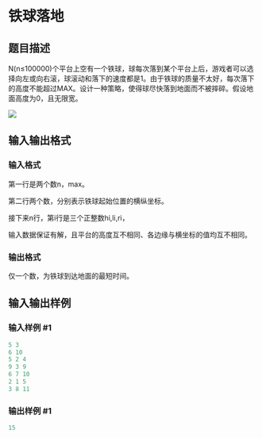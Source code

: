 # 铁球落地

## 题目描述

N(n≤100000)个平台上空有一个铁球，球每次落到某个平台上后，游戏者可以选择向左或向右滚，球滚动和落下的速度都是1。由于铁球的质量不太好，每次落下的高度不能超过MAX。设计一种策略，使得球尽快落到地面而不被摔碎。假设地面高度为0，且无限宽。

![](https://cdn.luogu.com.cn/upload/pic/244.png)

## 输入输出格式

### 输入格式

第一行是两个数n，max。

第二行两个数，分别表示铁球起始位置的横纵坐标。

接下来n行，第i行是三个正整数hi,li,ri，

输入数据保证有解，且平台的高度互不相同、各边缘与横坐标的值均互不相同。

### 输出格式

仅一个数，为铁球到达地面的最短时间。

## 输入输出样例

### 输入样例 #1

```cpp
5 3
6 10
5 2 4
9 3 9
6 7 10
2 1 5
3 8 11

```
### 输出样例 #1

```cpp
15
```


